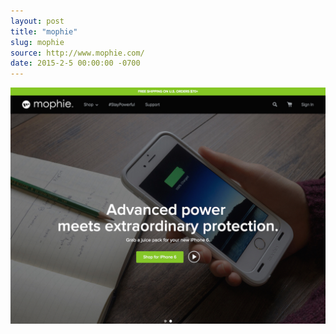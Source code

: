 ```yaml
---
layout: post
title: "mophie"
slug: mophie
source: http://www.mophie.com/
date: 2015-2-5 00:00:00 -0700
---
```


<img src="/screenshots/mophie.jpg">
